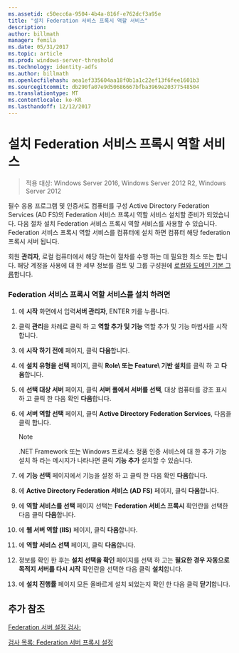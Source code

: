 ```yaml
---
ms.assetid: c50ecc6a-9504-4b4a-816f-e762dcf3a95e
title: "설치 Federation 서비스 프록시 역할 서비스"
description: 
author: billmath
manager: femila
ms.date: 05/31/2017
ms.topic: article
ms.prod: windows-server-threshold
ms.technology: identity-adfs
ms.author: billmath
ms.openlocfilehash: aea1ef335604aa18f0b1a1c22ef13f6fee1601b3
ms.sourcegitcommit: db290fa07e9d50686667bfba3969e20377548504
ms.translationtype: MT
ms.contentlocale: ko-KR
ms.lasthandoff: 12/12/2017
---
```

# <a name="install-the-federation-service-proxy-role-service"></a>설치 Federation 서비스 프록시 역할 서비스

>적용 대상: Windows Server 2016, Windows Server 2012 R2, Windows Server 2012

필수 응용 프로그램 및 인증서도 컴퓨터를 구성 Active Directory Federation Services \(AD FS\)의 Federation 서비스 프록시 역할 서비스 설치할 준비가 되었습니다. 다음 절차 설치 Federation 서비스 프록시 역할 서비스를 사용할 수 있습니다. Federation 서비스 프록시 역할 서비스를 컴퓨터에 설치 하면 컴퓨터 해당 federation 프록시 서버 됩니다.  
  
회원 **관리자**, 로컬 컴퓨터에서 해당 하는이 절차를 수행 하는 데 필요한 최소 또는 합니다.  해당 계정을 사용에 대 한 세부 정보를 검토 및 그룹 구성원에 [로컬와 도메인 기본 그룹](https://go.microsoft.com/fwlink/?LinkId=83477)합니다.   
  
### <a name="to-install-the-federation-service-proxy-role-service"></a>Federation 서비스 프록시 역할 서비스를 설치 하려면  
  
1.  에 **시작** 화면에서 입력**서버 관리자**, ENTER 키를 누릅니다.  
  
2.  클릭 **관리**을 차례로 클릭 하 고 **역할 추가 및 기능** 역할 추가 및 기능 마법사를 시작 합니다.  
  
3.  에 **시작 하기 전에** 페이지, 클릭 **다음**합니다.  
  
4.  에 **설치 유형을 선택** 페이지, 클릭 **Role\ 또는 Feature\ 기반 설치**를 클릭 하 고 **다음**합니다.  
  
5.  에 **선택 대상 서버** 페이지, 클릭 **서버 풀에서 서버를 선택**, 대상 컴퓨터를 강조 표시 하 고 클릭 한 다음 확인 **다음**합니다.  
  
6.  에 **서버 역할 선택** 페이지, 클릭 **Active Directory Federation Services**, 다음을 클릭 합니다.  
  
    > [!NOTE]  
    > .NET Framework 또는 Windows 프로세스 정품 인증 서비스에 대 한 추가 기능 설치 하 라는 메시지가 나타나면 클릭 **기능 추가** 설치할 수 있습니다.  
  
7.  에 **기능 선택** 페이지에서 기능을 설정 하 고 클릭 한 다음 확인 **다음**합니다.  
  
8.  에 **Active Directory Federation 서비스 \(AD FS\)** 페이지, 클릭 **다음**합니다.  
  
9. 에 **역할 서비스를 선택** 페이지 선택는 **Federation 서비스 프록시** 확인란을 선택한 다음 클릭 **다음**합니다.  
  
10. 에 **웹 서버 역할 \(IIS\)** 페이지, 클릭 **다음**합니다.  
  
11. 에 **역할 서비스 선택** 페이지, 클릭 **다음**합니다.  
  
12. 정보를 확인 한 후는 **설치 선택을 확인** 페이지를 선택 하 고는 **필요한 경우 자동으로 목적지 서버를 다시 시작** 확인란을 선택한 다음 클릭 **설치**합니다.  
  
13. 에 **설치 진행률** 페이지 모든 올바르게 설치 되었는지 확인 한 다음 클릭 **닫기**합니다.  
  
## <a name="additional-references"></a>추가 참조  
[Federation 서버 설정 검사:](Checklist--Setting-Up-a-Federation-Server.md)  
  
[검사 목록: Federation 서버 프록시 설정](Checklist--Setting-Up-a-Federation-Server-Proxy.md)  
  

